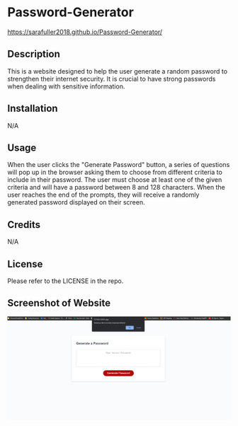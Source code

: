 # Password-Generator

https://sarafuller2018.github.io/Password-Generator/ 

## Description

This is a website designed to help the user generate a random password to strengthen their internet security. It is crucial to have strong passwords when dealing with sensitive information. 

## Installation

N/A

## Usage

When the user clicks the "Generate Password" button, a series of questions will pop up in the browser asking them to choose from different criteria to include in their password. The user must choose at least one of the given criteria and will have a password between 8 and 128 characters. When the user reaches the end of the prompts, they will receive a randomly generated password displayed on their screen.  

## Credits

N/A

## License

Please refer to the LICENSE in the repo.

## Screenshot of Website

![Alt text](./Assets/Screenshot%20of%20Password%20Generator.png)